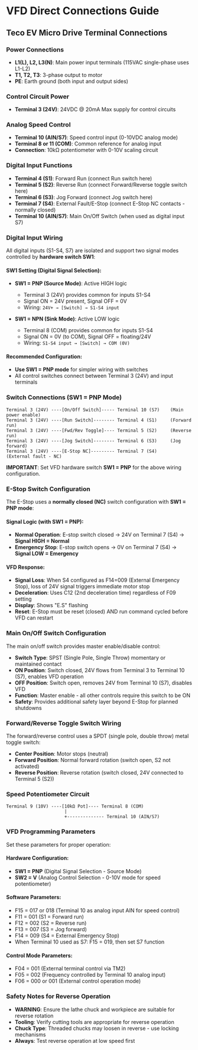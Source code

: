 # VFD Direct Connections Guide

## Teco EV Micro Drive Terminal Connections

### Power Connections
- **L1(L), L2, L3(N)**: Main power input terminals (115VAC single-phase uses L1-L2)
- **T1, T2, T3**: 3-phase output to motor
- **PE**: Earth ground (both input and output sides)

### Control Circuit Power
- **Terminal 3 (24V)**: 24VDC @ 20mA Max supply for control circuits

### Analog Speed Control
- **Terminal 10 (AIN/S7)**: Speed control input (0-10VDC analog mode)
- **Terminal 8 or 11 (COM)**: Common reference for analog input
- **Connection**: 10kΩ potentiometer with 0-10V scaling circuit

### Digital Input Functions
- **Terminal 4 (S1)**: Forward Run (connect Run switch here)
- **Terminal 5 (S2)**: Reverse Run (connect Forward/Reverse toggle switch here)
- **Terminal 6 (S3)**: Jog Forward (connect Jog switch here)
- **Terminal 7 (S4)**: External Fault/E-Stop (connect E-Stop NC contacts - normally closed)
- **Terminal 10 (AIN/S7)**: Main On/Off Switch (when used as digital input S7)

### Digital Input Wiring
All digital inputs (S1-S4, S7) are isolated and support two signal modes controlled by **hardware switch SW1**:

#### SW1 Setting (Digital Signal Selection):
- **SW1 = PNP (Source Mode)**: Active HIGH logic
  - Terminal 3 (24V) provides common for inputs S1-S4
  - Signal ON = 24V present, Signal OFF = 0V
  - Wiring: `24V+ → [Switch] → S1-S4 input`
  
- **SW1 = NPN (Sink Mode)**: Active LOW logic  
  - Terminal 8 (COM) provides common for inputs S1-S4
  - Signal ON = 0V (to COM), Signal OFF = floating/24V
  - Wiring: `S1-S4 input → [Switch] → COM (0V)`

#### Recommended Configuration:
- **Use SW1 = PNP mode** for simpler wiring with switches
- All control switches connect between Terminal 3 (24V) and input terminals

### Switch Connections (SW1 = PNP Mode)
```
Terminal 3 (24V) ----[On/Off Switch]----- Terminal 10 (S7)    (Main power enable)
Terminal 3 (24V) ----[Run Switch]-------- Terminal 4 (S1)     (Forward run)
Terminal 3 (24V) ----[Fwd/Rev Toggle]---- Terminal 5 (S2)     (Reverse run)
Terminal 3 (24V) ----[Jog Switch]-------- Terminal 6 (S3)     (Jog forward)
Terminal 3 (24V) ----[E-Stop NC]--------- Terminal 7 (S4)     (External fault - NC)
```

**IMPORTANT**: Set VFD hardware switch **SW1 = PNP** for the above wiring configuration.

### E-Stop Switch Configuration
The E-Stop uses a **normally closed (NC)** switch configuration with **SW1 = PNP mode**:

#### Signal Logic (with SW1 = PNP):
- **Normal Operation**: E-stop switch closed → 24V on Terminal 7 (S4) → **Signal HIGH = Normal**
- **Emergency Stop**: E-stop switch opens → 0V on Terminal 7 (S4) → **Signal LOW = Emergency**

#### VFD Response:
- **Signal Loss**: When S4 configured as F14=009 (External Emergency Stop), loss of 24V signal triggers immediate motor stop
- **Deceleration**: Uses C12 (2nd deceleration time) regardless of F09 setting  
- **Display**: Shows "E.S" flashing
- **Reset**: E-Stop must be reset (closed) AND run command cycled before VFD can restart

### Main On/Off Switch Configuration
The main on/off switch provides master enable/disable control:
- **Switch Type**: SPST (Single Pole, Single Throw) momentary or maintained contact
- **ON Position**: Switch closed, 24V flows from Terminal 3 to Terminal 10 (S7), enables VFD operation
- **OFF Position**: Switch open, removes 24V from Terminal 10 (S7), disables VFD
- **Function**: Master enable - all other controls require this switch to be ON
- **Safety**: Provides additional safety layer beyond E-Stop for planned shutdowns

### Forward/Reverse Toggle Switch Wiring
The forward/reverse control uses a SPDT (single pole, double throw) metal toggle switch:
- **Center Position**: Motor stops (neutral)
- **Forward Position**: Normal forward rotation (switch open, S2 not activated)
- **Reverse Position**: Reverse rotation (switch closed, 24V connected to Terminal 5 (S2))

### Speed Potentiometer Circuit
```
Terminal 9 (10V) ----[10kΩ Pot]---- Terminal 8 (COM)
                      |
                      +-------------- Terminal 10 (AIN/S7)
```

### VFD Programming Parameters
Set these parameters for proper operation:

#### Hardware Configuration:
- **SW1 = PNP** (Digital Signal Selection - Source Mode)
- **SW2 = V** (Analog Control Selection - 0-10V mode for speed potentiometer)

#### Software Parameters:
- F15 = 017 or 018 (Terminal 10 as analog input AIN for speed control)
- F11 = 001 (S1 = Forward run)
- F12 = 002 (S2 = Reverse run) 
- F13 = 007 (S3 = Jog forward)
- F14 = 009 (S4 = External Emergency Stop)
- When Terminal 10 used as S7: F15 = 019, then set S7 function

#### Control Mode Parameters:
- F04 = 001 (External terminal control via TM2)
- F05 = 002 (Frequency controlled by Terminal 10 analog input)
- F06 = 000 or 001 (External control operation mode)

### Safety Notes for Reverse Operation
- **WARNING**: Ensure the lathe chuck and workpiece are suitable for reverse rotation
- **Tooling**: Verify cutting tools are appropriate for reverse operation
- **Chuck Type**: Threaded chucks may loosen in reverse - use locking mechanisms
- **Always**: Test reverse operation at low speed first